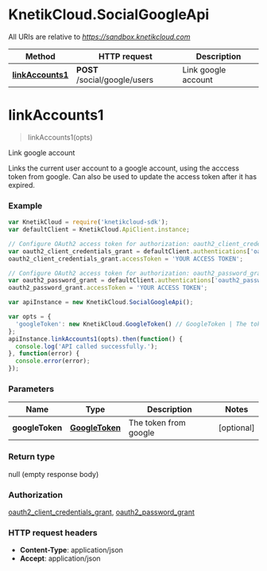 # KnetikCloud.SocialGoogleApi

All URIs are relative to *https://sandbox.knetikcloud.com*

Method | HTTP request | Description
------------- | ------------- | -------------
[**linkAccounts1**](SocialGoogleApi.md#linkAccounts1) | **POST** /social/google/users | Link google account


<a name="linkAccounts1"></a>
# **linkAccounts1**
> linkAccounts1(opts)

Link google account

Links the current user account to a google account, using the acccess token from google. Can also be used to update the access token after it has expired.

### Example
```javascript
var KnetikCloud = require('knetikcloud-sdk');
var defaultClient = KnetikCloud.ApiClient.instance;

// Configure OAuth2 access token for authorization: oauth2_client_credentials_grant
var oauth2_client_credentials_grant = defaultClient.authentications['oauth2_client_credentials_grant'];
oauth2_client_credentials_grant.accessToken = 'YOUR ACCESS TOKEN';

// Configure OAuth2 access token for authorization: oauth2_password_grant
var oauth2_password_grant = defaultClient.authentications['oauth2_password_grant'];
oauth2_password_grant.accessToken = 'YOUR ACCESS TOKEN';

var apiInstance = new KnetikCloud.SocialGoogleApi();

var opts = { 
  'googleToken': new KnetikCloud.GoogleToken() // GoogleToken | The token from google
};
apiInstance.linkAccounts1(opts).then(function() {
  console.log('API called successfully.');
}, function(error) {
  console.error(error);
});

```

### Parameters

Name | Type | Description  | Notes
------------- | ------------- | ------------- | -------------
 **googleToken** | [**GoogleToken**](GoogleToken.md)| The token from google | [optional] 

### Return type

null (empty response body)

### Authorization

[oauth2_client_credentials_grant](../README.md#oauth2_client_credentials_grant), [oauth2_password_grant](../README.md#oauth2_password_grant)

### HTTP request headers

 - **Content-Type**: application/json
 - **Accept**: application/json

